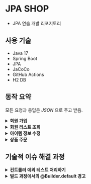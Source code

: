 # JPA SHOP

- JPA 연습 개발 리포지토리

## 사용 기술

- Java 17
- Spring Boot
- JPA
- JaCoCo
- GitHub Actions
- H2 DB

## 동작 요약

모든 요청과 응답은 _JSON_ 으로 주고 받음.

<details>
    <summary><b>회원 가입</b><br/></summary>

POST: `localhost:8080/members/new`

![img.png](img.png)
</details>

<details>
  <summary><b>회원 리스트 조회</b><br/></summary>

GET: `localhost:8080/members/`

![img_2.png](img_2.png)
</details>

<details>
  <summary><b>아이템 정보 수정</b><br/></summary>

PATCH: `localhost:8080/items/{id}`

![img_3.png](img_3.png)

</details>

<details>
  <summary><b>상품 주문</b><br/></summary>

POST: `localhost:8080/order`

![img_4.png](img_4.png)
</details>

## 기술적 이슈 해결 과정

<details>
  <summary><b>컨트롤러 예외 테스트 처리하기</b><br/></summary>

```java
public class MemberRequest {

    @NotEmpty(message = "회원 이름은 필수 입니다")
    private String name;
```

- MemberRequest DTO 의 name 값이 없으면 예외가 터져야한다.
- 하지만 컨트롤러에서 _BindingResult.hasError()_ 형식으로 예외를 던지면 아래의 코드가 _NestedServletException_
을 던지면서 테스트가 정상적으로 실행되지 않는다.

```java
@Test
@DisplayName("POST: members/new 회원이름 입력값 없을 때")
void exceptionTest1() throws Exception {
    //given
    MemberRequest request = createHaveNotNameFieldMemberInfo();

    //when
    mockMvc.perform(post("/members/new")
            .contentType(MediaType.APPLICATION_JSON)
            .accept(MediaType.APPLICATION_JSON)
            .content(mapper.writeValueAsString(request)))

```

이를 해결하기 위해 컨트롤러에서 예외가 터지면 이것을 잡아서 일단 정상 처리 시켜주고
사용자가 작성한 코드에 따라 다음 행동을 결정하는 _@ExceptionHandler_ 를 사용.

```java
@RestControllerAdvice
public class ExceptionAdvice {

    @ExceptionHandler
    public ResponseEntity<ErrorResult> bindFieldErrorExceptionHandler(BindException e) {
        ErrorResult errorResult = new ErrorResult("FieldErrorException",
            String.valueOf(Objects.requireNonNull(e.getFieldError()).getDefaultMessage()));
        return new ResponseEntity<>(errorResult, HttpStatus.BAD_REQUEST);
    }
}
```

이제 DTO 객체에서 _name_ 필드를 입력하지 않으면 _ExceptionHandler_ 가 작동해서 _ErrorResult_ 객체에
예외가 발생한 원인과 디폴트 메시지를 넣게 된다.

결과적으로 _controller_ 코드에서는 _BindingResult_ 의 if 처리 구문이 없어져서 코드는 깔끔해지고,
테스트 코드도 정상적으로 작동한다.

```java
@PostMapping("/members/new")
public ResponseEntity<MemberResponse> create(
    @Validated @RequestBody MemberRequest memberRequest) {

    Long joinId = memberService.join(memberRequest.toEntity());
    Member member = memberService.findOne(joinId);
    log.info("member info={}", member.toString());
    return new ResponseEntity<>(MemberResponse.from(member), HttpStatus.CREATED);
}
```

```java
@Test
@DisplayName("POST: members/new 회원이름 입력값 없을 때")
void exceptionTest1() throws Exception {
    //given
    MemberRequest request = createHaveNotNameFieldMemberInfo();

    //when
    mockMvc.perform(post("/members/new")
            .contentType(MediaType.APPLICATION_JSON)
            .accept(MediaType.APPLICATION_JSON)
            .content(mapper.writeValueAsString(request)))

        //then
        .andExpect(status().isBadRequest())
        .andExpect(jsonPath("$.code").value("FieldErrorException"))
        .andExpect(jsonPath("$.message").value("회원 이름은 필수 입니다"));
}
```
</details>

<details>
  <summary><b>빌드 과정에서의 @Builder.default 경고</b><br/></summary>

- 깃허브 액션의 CI 빌드 도중 아래의 waring 출력

```text
/home/runner/work/jpashop/jpashop/src/main/java/jpabook/jpashop/domain/Member.java:38: warning: @Builder will ignore the initializing expression entirely. If you want the initializing expression to serve as default, add @Builder.Default. If it is not supposed to be settable during building, make the field final.
> Task :compileJava
	private List<Order> orders = new ArrayList<>();
	                    ^
1 warning
```

> **이유:**

- 회원 가입할 때 _Member_ 엔티티의 _orders_ 정보는 입력하지 않는다.
- 롬복의 _@Builder_ 는 필드를 사용하는 생성자와 각 필드의 setter 메서드로 구성된 inner 클래스를
하나 만들어서 내부에서 원본 클래스의 인스턴스를 반환한다.
- _Order_ 는 사용자 정의 객체이므로 이런 객체 타입을 초기화하는 코드는 _@Builder_ 에 당연히 존재하지 않는다.
`new ArrayList<>()` 로 초기화했다고 하더라도 _@Builder_ 가 적용되는 순간 null 로 초기화 된다.
- 따라서 정상적인 empty List 로 초기화하려면 _@Builder.Default_ 어노테이션이 필요.

```java
@Builder.Default
@OneToMany(mappedBy = "member")
private List<Order> orders = new ArrayList<>();
```

</details>